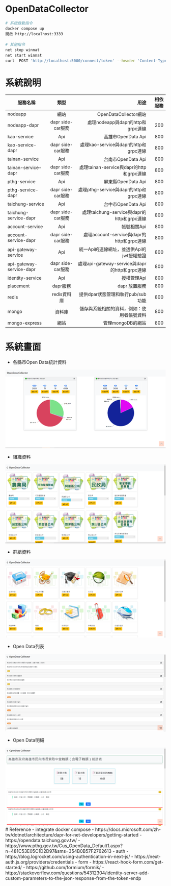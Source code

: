 # OpenDataCollector


``` Bash
# 系統啟動指令
docker compose up 
開啟 http://localhost:3333

# 其他指令
net stop winnat
net start winnat
curl  POST 'http://localhost:5000/connect/token' --header 'Content-Type: application/x-www-form-urlencoded' --data-urlencode 'client_id=client' --data-urlencode 'client_secret=secret' --data-urlencode 'scope=api1' --data-urlencode 'grant_type=client_credentials'
```
# 系統說明
| 服務名稱                 |       類型        |                                          用途 | 相依服務 |
| ------------------------ | :---------------: | --------------------------------------------: | -------: |
| nodeapp                  |       網站        |                         OpenDataCollector網站 |          |
| nodeapp-dapr             | dapr side-car服務 |             處理nodeapp與dapr的http和grpc連線 |      200 |
| kao-service              |        Api        |                            高雄市OpenData Api |      800 |
| kao-service-dapr         | dapr side-car服務 |         處理kao-service與dapr的http和grpc連線 |      800 |
| tainan-service           |        Api        |                            台南市OpenData Api |      800 |
| tainan-service-dapr      | dapr side-car服務 |      處理tainan-service與dapr的http和grpc連線 |      800 |
| pthg-service             |        Api        |                            屏東縣OpenData Api |      800 |
| pthg-service-dapr        | dapr side-car服務 |        處理pthg-service與dapr的http和grpc連線 |      800 |
| taichung-service         |        Api        |                            台中市OpenData Api |      800 |
| taichung-service-dapr    | dapr side-car服務 |    處理taichung-service與dapr的http和grpc連線 |      800 |
| account-service          |        Api        |                                   帳號相關Api |      800 |
| account-service-dapr     | dapr side-car服務 |     處理account-service與dapr的http和grpc連線 |      800 |
| api-gateway-service      |        Api        |     統一Api的連線網址，並透供Api的jwt授權驗證 |      800 |
| api-gateway-service-dapr | dapr side-car服務 | 處理api-gateway-service與dapr的http和grpc連線 |      800 |
| identity-service         |        Api        |                                   授權管理Api |      800 |
| placement                |     dapr服務      |                                 dapr 放置服務 |      800 |
| redis                    |    redis資料庫    |             提供dpar狀態管理和執行pub/sub功能 |      800 |
| mongo                    |      資料庫       |    儲存與系統相關的資料，例如：使用者帳號資料 |      800 |
| mongo-express            |       網站        |                             管理mongoDB的網站 |      800 |

# 系統畫面
- 各縣市Open Data統計資料
<center><img src="https://github.com/Benknightdark/OpenDataCollector/blob/main/screenshot/1.png?raw=true" />
</center>

- 組織資料
<center><img src="https://github.com/Benknightdark/OpenDataCollector/blob/main/screenshot/2.png?raw=true" />
</center>

- 群組資料
<center><img src="https://github.com/Benknightdark/OpenDataCollector/blob/main/screenshot/3.png?raw=true" />
</center>

- Open Data列表
<center><img src="https://github.com/Benknightdark/OpenDataCollector/blob/main/screenshot/4.png?raw=true" />
</center>

- Open Data明細
<center><img src="https://github.com/Benknightdark/OpenDataCollector/blob/main/screenshot/5.png?raw=true" />
</center>
# Reference
- integrate docker compose 
    - https://docs.microsoft.com/zh-tw/dotnet/architecture/dapr-for-net-developers/getting-started
    - https://opendata.taichung.gov.tw/
    - https://www.pthg.gov.tw/Cus_OpenData_Default1.aspx?n=481C53E05C1D2D97&sms=354B0B57F2762613
- auth 
    - https://blog.logrocket.com/using-authentication-in-next-js/
    - https://next-auth.js.org/providers/credentials
- form
  - https://react-hook-form.com/get-started/
  - https://github.com/formium/formik/
- https://stackoverflow.com/questions/54312304/identity-server-add-custom-parameters-to-the-json-response-from-the-token-endp
  



